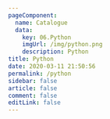 ```yaml
---
pageComponent: 
  name: Catalogue
  data: 
    key: 06.Python
    imgUrl: /img/python.png
    description: Python
title: Python
date: 2020-03-11 21:50:56
permalink: /python
sidebar: false
article: false
comment: false
editLink: false
---
```

